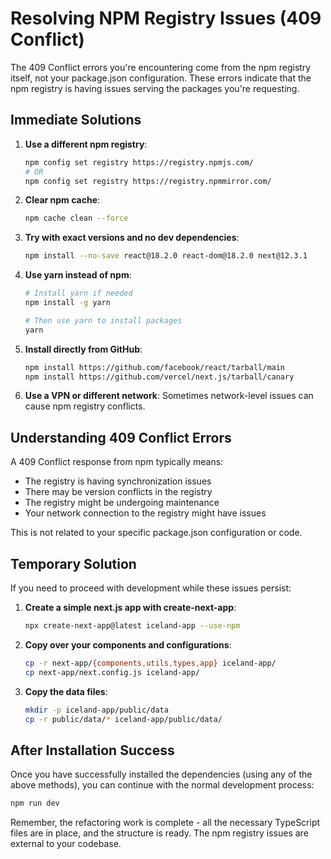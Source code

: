 # Resolving NPM Registry Issues (409 Conflict)

The 409 Conflict errors you're encountering come from the npm registry itself, not your package.json configuration. These errors indicate that the npm registry is having issues serving the packages you're requesting.

## Immediate Solutions

1. **Use a different npm registry**:
   ```bash
   npm config set registry https://registry.npmjs.com/
   # OR
   npm config set registry https://registry.npmmirror.com/
   ```

2. **Clear npm cache**:
   ```bash
   npm cache clean --force
   ```

3. **Try with exact versions and no dev dependencies**:
   ```bash
   npm install --no-save react@18.2.0 react-dom@18.2.0 next@12.3.1
   ```

4. **Use yarn instead of npm**:
   ```bash
   # Install yarn if needed
   npm install -g yarn
   
   # Then use yarn to install packages
   yarn
   ```

5. **Install directly from GitHub**:
   ```bash
   npm install https://github.com/facebook/react/tarball/main
   npm install https://github.com/vercel/next.js/tarball/canary
   ```

6. **Use a VPN or different network**:
   Sometimes network-level issues can cause npm registry conflicts.

## Understanding 409 Conflict Errors

A 409 Conflict response from npm typically means:
- The registry is having synchronization issues
- There may be version conflicts in the registry
- The registry might be undergoing maintenance
- Your network connection to the registry might have issues

This is not related to your specific package.json configuration or code.

## Temporary Solution

If you need to proceed with development while these issues persist:

1. **Create a simple next.js app with create-next-app**:
   ```bash
   npx create-next-app@latest iceland-app --use-npm
   ```

2. **Copy over your components and configurations**:
   ```bash
   cp -r next-app/{components,utils,types,app} iceland-app/
   cp next-app/next.config.js iceland-app/
   ```

3. **Copy the data files**:
   ```bash
   mkdir -p iceland-app/public/data
   cp -r public/data/* iceland-app/public/data/
   ```

## After Installation Success

Once you have successfully installed the dependencies (using any of the above methods), you can continue with the normal development process:

```bash
npm run dev
```

Remember, the refactoring work is complete - all the necessary TypeScript files are in place, and the structure is ready. The npm registry issues are external to your codebase.
